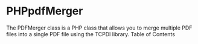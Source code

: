 # PHPpdfMerger
The PDFMerger class is a PHP class that allows you to merge multiple PDF files into a single PDF file using the TCPDI library.  Table of Contents
